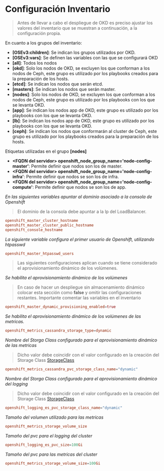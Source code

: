 # Configuración Inventario

> Antes de llevar a cabo el despliegue de OKD es preciso ajustar los valores del inventario que se muestran a continuación, a la configuración propia.

En cuanto a los grupos del inventario:
* **[OSEv3:children]**: Se indican los grupos utilizados por OKD.
* **[OSEv3:vars]**: Se definen las variables con las que se configurará OKD
* **[all]**: Todos los nodos
* **[okd]**: Solo los nodos de OKD, se excluyen los que conforman a los nodos de Ceph, este grupo es utilizado por los playbooks creados para la preparación de los hosts.
* **[etcd]**: Se indican los nodos que serán etcd.
* **[masters]**: Se indican los nodos que serán master.
* **[nodes]**: Solo los nodos de OKD, se excluyen los que conforman a los nodos de Ceph, este grupo es utilizado por los playbooks con los que se levanta OKD.
* **[app]**: Se indican los nodos app de OKD, este grupo es utilizado por los playbooks con los que se levanta OKD.
* **[lb]**: Se indican los nodos app de OKD, este grupo es utilizado por los playbooks con los que se levanta OKD.
* **[ceph]**: Se indican los nodos que conformarán al cluster de Ceph, este grupo es utilizado por los playbooks creados para la preparación de los hosts.
  
Etiquetas utilizadas en el grupo **[nodes]**
* **\<FQDN del servidor\> openshift_node_group_name='node-config-master'**: Permite definir que nodos son los de master.
* **\<FQDN del servidor\> openshift_node_group_name='node-config-infra'**: Permite definir que nodos se son los de infra.
* **\<FQDN del servidor\> openshift_node_group_name='node-config-compute'**: Permite definir que nodos se son los de app.

*En las siguientes variables apuntar al dominio asociado a la consola de Openshift*

> El dominio de la consola debe apuntar a la Ip del LoadBalancer.

```conf
openshift_master_cluster_hostname
openshift_master_cluster_public_hostname
openshift_console_hostname
```

*La siguiente variable configura el primer usuario de Openshift, utilizando htpasswd*
```conf
openshift_master_htpasswd_users
```

> Las siguientes configuraciones aplican cuando se tiene considerado el aprovisionamiento dinámico de los volúmenes.

*Se habilita el aprovisionamiento dinámico de los volúmenes*
> En caso de hacer un despliegue sin almacenamiento dinámico colocar esta sección como **false** y omitir las configuraciones restantes. Importante comentar las variables en el inventario
```conf
openshift_master_dynamic_provisioning_enabled=true
```

*Se habilita el aprovisionamiento dinámico de los volúmenes de las metricas.*
```conf
openshift_metrics_cassandra_storage_type=dynamic
```

*Nombre del Storga Class configurado para el aprovisionamiento dinámico de las metricas*
> Dicho valor debe coincidir con el valor configurado en la creación del Storage Class [StorageClass](PostInstall.md)
```conf
openshift_metrics_cassandra_pvc_storage_class_name="dynamic"
```

*Nombre del Storga Class configurado para el aprovisionamiento dinámico del logging*
> Dicho valor debe coincidir con el valor configurado en la creación del Storage Class [StorageClass](PostInstall.md)
```conf
openshift_logging_es_pvc_storage_class_name="dynamic"
```

*Tamaño del volumen utilizado para las metricas*
```conf
openshift_metrics_storage_volume_size
```

*Tamaño del pvc para el logging del cluster*
```conf
openshift_logging_es_pvc_size=100Gi
```

*Tamaño del pvc para las metricas del cluster*
```conf
openshift_metrics_storage_volume_size=100Gi
```